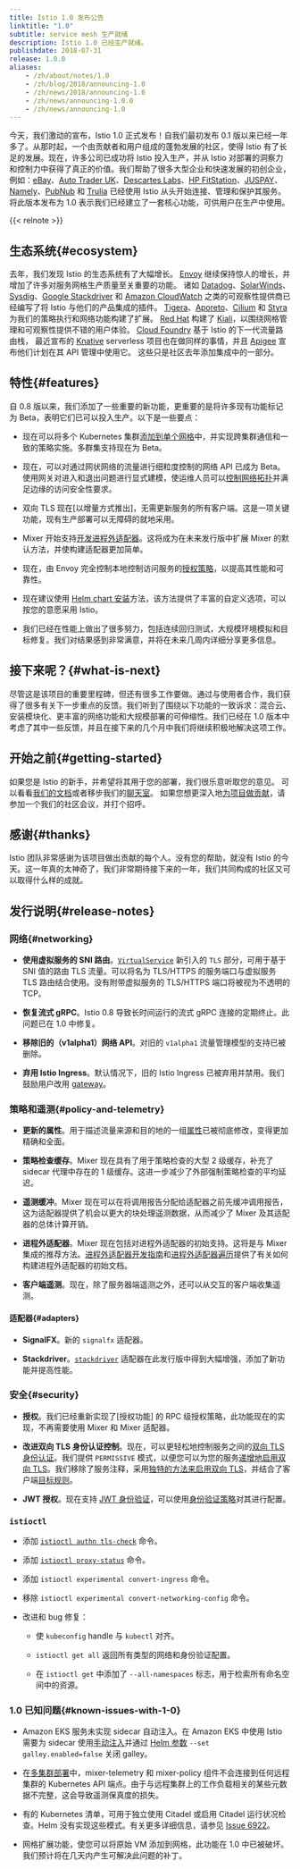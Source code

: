 ```yaml
---
title: Istio 1.0 发布公告
linktitle: "1.0"
subtitle: service mesh 生产就绪
description: Istio 1.0 已经生产就绪。
publishdate: 2018-07-31
release: 1.0.0
aliases:
    - /zh/about/notes/1.0
    - /zh/blog/2018/announcing-1.0
    - /zh/news/2018/announcing-1.0
    - /zh/news/announcing-1.0.0
    - /zh/news/announcing-1.0
---
```


今天，我们激动的宣布，Istio 1.0 正式发布！自我们最初发布 0.1 版以来已经一年多了。从那时起，一个由贡献者和用户组成的蓬勃发展的社区，使得 Istio 有了长足的发展。现在，许多公司已成功将 Istio 投入生产，并从 Istio 对部署的洞察力和控制力中获得了真正的价值。我们帮助了很多大型企业和快速发展的初创企业，例如：[eBay](https://www.ebay.com/)、[Auto Trader UK](https://www.autotrader.co.uk/)、[Descartes Labs](http://www.descarteslabs.com/)、[HP FitStation](https://www.fitstation.com/)、[JUSPAY](https://juspay.in)、[Namely](https://www.namely.com/)、[PubNub](https://www.pubnub.com/) 和 [Trulia](https://www.trulia.com/) 已经使用 Istio 从头开始连接、管理和保护其服务。将此版本发布为 1.0 表示我们已经建立了一套核心功能，可供用户在生产中使用。

{{< relnote >}}

## 生态系统{#ecosystem}

去年，我们发现 Istio 的生态系统有了大幅增长。
[Envoy](https://www.envoyproxy.io/) 继续保持惊人的增长，并增加了许多对服务网格生产质量至关重要的功能。
诸如 [Datadog](https://www.datadoghq.com/)、[SolarWinds](https://www.solarwinds.com/)、[Sysdig](https://sysdig.com/blog/monitor-istio/)、[Google Stackdriver](https://cloud.google.com/stackdriver/) 和 [Amazon CloudWatch](https://aws.amazon.com/cloudwatch/) 之类的可观察性提供商已经编写了将 Istio 与他们的产品集成的插件。
[Tigera](https://www.tigera.io/resources/using-network-policy-concert-istio-2/)、[Aporeto](https://www.aporeto.com/)、[Cilium](https://cilium.io/) 和 [Styra](https://styra.com/) 为我们的策略执行和网络功能构建了扩展。
[Red Hat](https://www.redhat.com/en) 构建了 [Kiali](https://www.kiali.io)，以围绕网格管理和可观察性提供不错的用户体验。
[Cloud Foundry](https://www.cloudfoundry.org/) 基于 Istio 的下一代流量路由栈，
最近宣布的 [Knative](https://github.com/knative/docs) serverless 项目也在做同样的事情，并且 [Apigee](https://apigee.com/) 宣布他们计划在其 API 管理中使用它。
这些只是社区去年添加集成中的一部分。

## 特性{#features}

自 0.8 版以来，我们添加了一些重要的新功能，更重要的是将许多现有功能标记为 Beta，表明它们已可以投入生产。以下是一些要点：

- 现在可以将多个 Kubernetes 集群[添加到单个网格](/zh/docs/setup/install/multicluster/)中，并实现跨集群通信和一致的策略实施。多群集支持现在为 Beta。

- 现在，可以对通过网状网络的流量进行细粒度控制的网络 API 已成为 Beta。使用网关对进入和退出问题进行显式建模，使运维人员可以[控制网络拓扑](/zh/blog/2018/v1alpha3-routing/)并满足边缘的访问安全性要求。

- 双向 TLS 现在[以增量方式推出]，无需更新服务的所有客户端。这是一项关键功能，现有生产部署可以无障碍的就地采用。

- Mixer 开始支持[开发进程外适配器](https://github.com/istio/istio/wiki/Out-Of-Process-gRPC-Adapter-Dev-Guide)。这将成为在未来发行版中扩展 Mixer 的默认方法，并使构建适配器更加简单。

- 现在，由 Envoy 完全控制本地控制访问服务的[授权策略](/zh/docs/concepts/security/#authorization)，以提高其性能和可靠性。

- 现在建议使用 [Helm chart 安装](/zh/docs/setup/install/helm/)方法，该方法提供了丰富的自定义选项，可以按您的意愿采用 Istio。

- 我们已经在性能上做出了很多努力，包括连续回归测试，大规模环境模拟和目标修复。我们对结果感到非常满意，并将在未来几周内详细分享更多信息。

## 接下来呢？{#what-is-next}

尽管这是该项目的重要里程碑，但还有很多工作要做。通过与使用者合作，我们获得了很多有关下一步重点的反馈。我们听到了围绕以下功能的一致诉求：混合云、安装模块化、更丰富的网络功能和大规模部署的可伸缩性。我们已经在 1.0 版本中考虑了其中一些反馈，并且在接下来的几个月中我们将继续积极地解决这项工作。

## 开始之前{#getting-started}

如果您是 Istio 的新手，并希望将其用于您的部署，我们很乐意听取您的意见。
可以看看[我们的文档](/zh/docs/)或者移步我们的[聊天室](https://discuss.istio.io)。
如果您想更深入地[为项目做贡献](/zh/about/community)，请参加一个我们的社区会议，并打个招呼。

## 感谢{#thanks}

Istio 团队非常感谢为该项目做出贡献的每个人。没有您的帮助，就没有 Istio 的今天。这一年真的太神奇了，我们非常期待接下来的一年，我们共同构成的社区又可以取得什么样的成就。

## 发行说明{#release-notes}

### 网络{#networking}

- **使用虚拟服务的 SNI 路由**。[`VirtualService`](/zh/docs/reference/config/networking/virtual-service/) 新引入的 `TLS` 部分，可用于基于 SNI 值的路由 TLS 流量。可以将名为 TLS/HTTPS 的服务端口与虚拟服务 TLS 路由结合使用。没有附带虚拟服务的 TLS/HTTPS 端口将被视为不透明的 TCP。

- **恢复流式 gRPC**。Istio 0.8 导致长时间运行的流式 gRPC 连接的定期终止。此问题已在 1.0 中修复。

- **移除旧的（v1alpha1）网络 API**。对旧的 `v1alpha1` 流量管理模型的支持已被删除。

- **弃用 Istio Ingress**。默认情况下，旧的 Istio Ingress 已被弃用并禁用。我们鼓励用户改用 [gateway](/zh/docs/concepts/traffic-management/#gateways)。

### 策略和遥测{#policy-and-telemetry}

- **更新的属性**。用于描述流量来源和目的地的一组[属性](/zh/docs/reference/config/policy-and-telemetry/attribute-vocabulary/)已被彻底修改，变得更加精确和全面。

- **策略检查缓存**。Mixer 现在具有了用于策略检查的大型 2 级缓存，补充了 sidecar 代理中存在的 1 级缓存。这进一步减少了外部强制策略检查的平均延迟。

- **遥测缓冲**。Mixer 现在可以在将调用报告分配给适配器之前先缓冲调用报告，这为适配器提供了机会以更大的块处理遥测数据，从而减少了 Mixer 及其适配器的总体计算开销。

- **进程外适配器**。Mixer 现在包括对进程外适配器的初始支持。这将是与 Mixer 集成的推荐方法。[进程外适配器开发指南](https://github.com/istio/istio/wiki/Mixer-Out-Of-Process-Adapter-Dev-Guide)和[进程外适配器遍历](https://github.com/istio/istio/wiki/Mixer-Out-Of-Process-Adapter-Walkthrough)提供了有关如何构建进程外适配器的初始文档。

- **客户端遥测**。现在，除了服务器端遥测之外，还可以从交互的客户端收集遥测。

#### 适配器{#adapters}

- **SignalFX**。新的 `signalfx` 适配器。

- **Stackdriver**。[`stackdriver`](/zh/docs/reference/config/policy-and-telemetry/adapters/stackdriver/) 适配器在此发行版中得到大幅增强，添加了新功能并提高性能。

### 安全{#security}

- **授权**。我们已经重新实现了[授权功能] 的 RPC 级授权策略，此功能现在的实现，不再需要使用 Mixer 和 Mixer 适配器。

- **改进双向 TLS 身份认证控制**。现在，可以更轻松地控制服务之间的[双向 TLS 身份认证](/zh/docs/concepts/security/#authentication)。我们提供 `PERMISSIVE` 模式，以便您可以为您的服务[递增地启用双向 TLS](/zh/docs/tasks/security/authentication/mtls-migration/)。我们移除了服务注释，采用[独特的方法来启用双向 TLS](/zh/docs/tasks/security/authentication/authn-policy/)，并结合了客户端[目标规则](/zh/docs/concepts/traffic-management/#destination-rules)。

- **JWT 授权**。现在支持 [JWT 身份验证](/zh/docs/concepts/security/#authentication)，可以使用[身份验证策略](/zh/docs/concepts/security/#authentication-policies)对其进行配置。

### `istioctl`

- 添加 [`istioctl authn tls-check`](/zh/docs/reference/commands/istioctl/#istioctl-authn-tls-check) 命令。

- 添加 [`istioctl proxy-status`](/zh/docs/reference/commands/istioctl/#istioctl-proxy-status) 命令。

- 添加 `istioctl experimental convert-ingress` 命令。

- 移除 `istioctl experimental convert-networking-config` 命令。

- 改进和 bug 修复：

    - 使 `kubeconfig` handle 与 `kubectl` 对齐。

    - `istioctl get all` 返回所有类型的网络和身份验证配置。

    - 在 `istioctl get` 中添加了 `--all-namespaces` 标志，用于检索所有命名空间中的资源。

### 1.0 已知问题{#known-issues-with-1-0}

- Amazon EKS 服务未实现 sidecar 自动注入。在 Amazon EKS 中使用 Istio 需要为 sidecar 使用[手动注入](/zh/docs/setup/additional-setup/sidecar-injection/#manual-sidecar-injection)并通过 [Helm 参数](/zh/docs/setup/install/helm) `--set galley.enabled=false` 关闭 galley。

- 在[多集群部署](/zh/docs/setup/install/multicluster)中，mixer-telemetry 和 mixer-policy 组件不会连接到任何远程集群的 Kubernetes API 端点。由于与远程集群上的工作负载相关的某些元数据不完整，这会导致遥测保真度的损失。

- 有的 Kubernetes 清单，可用于独立使用 Citadel 或启用 Citadel 运行状况检查。Helm 没有实现这些模式。有关更多详细信息，请参见 [Issue 6922](https://github.com/istio/istio/issues/6922)。

- 网格扩展功能，使您可以将原始 VM 添加到网格，此功能在 1.0 中已被破坏。我们预计将在几天内产生可解决此问题的补丁。
